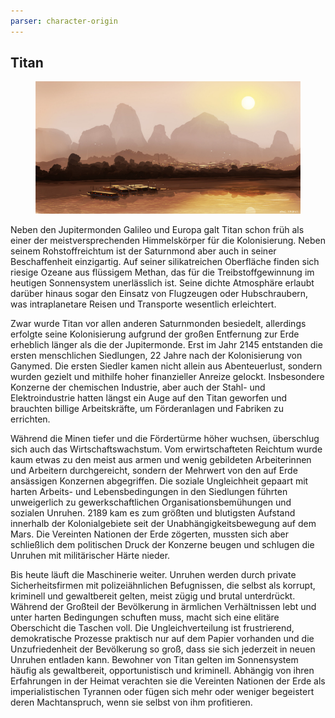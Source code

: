 ```yaml
---
parser: character-origin
---
```


## Titan

<figure><img src="/books/basic-rules/appendix-character-origin/titan/titan.png" alt="TODO"><figcaption></figcaption></figure>

Neben den Jupitermonden Galileo und Europa galt Titan schon früh als einer der meistversprechenden Himmelskörper für die Kolonisierung. Neben seinem Rohstoffreichtum ist der Saturnmond aber auch in seiner Beschaffenheit einzigartig. Auf seiner silikatreichen Oberfläche finden sich riesige Ozeane aus flüssigem Methan, das für die Treibstoffgewinnung im heutigen Sonnensystem unerlässlich ist. Seine dichte Atmosphäre erlaubt darüber hinaus sogar den Einsatz von Flugzeugen oder Hubschraubern, was intraplanetare Reisen und Transporte wesentlich erleichtert.

Zwar wurde Titan vor allen anderen Saturnmonden besiedelt, allerdings erfolgte seine Kolonisierung aufgrund der großen Entfernung zur Erde erheblich länger als die der Jupitermonde. Erst im Jahr 2145 entstanden die ersten menschlichen Siedlungen, 22 Jahre nach der Kolonisierung von Ganymed. Die ersten Siedler kamen nicht allein aus Abenteuerlust, sondern wurden gezielt und mithilfe hoher finanzieller Anreize gelockt. Insbesondere Konzerne der chemischen Industrie, aber auch der Stahl- und Elektroindustrie hatten längst ein Auge auf den Titan geworfen und brauchten billige Arbeitskräfte, um Förderanlagen und Fabriken zu errichten.

Während die Minen tiefer und die Fördertürme höher wuchsen, überschlug sich auch das Wirtschaftswachstum. Vom erwirtschafteten Reichtum wurde kaum etwas zu den meist aus armen und wenig gebildeten Arbeiterinnen und Arbeitern durchgereicht, sondern der Mehrwert von den auf Erde ansässigen Konzernen abgegriffen. Die soziale Ungleichheit gepaart mit harten Arbeits- und Lebensbedingungen in den Siedlungen führten unweigerlich zu gewerkschaftlichen Organisationsbemühungen und sozialen Unruhen. 2189 kam es zum größten und blutigsten Aufstand innerhalb der Kolonialgebiete seit der Unabhängigkeitsbewegung auf dem Mars. Die Vereinten Nationen der Erde zögerten, mussten sich aber schließlich dem politischen Druck der Konzerne beugen und schlugen die Unruhen mit militärischer Härte nieder.

Bis heute läuft die Maschinerie weiter. Unruhen werden durch private Sicherheitsfirmen mit polizeiähnlichen Befugnissen, die selbst als korrupt, kriminell und gewaltbereit gelten, meist zügig und brutal unterdrückt. Während der Großteil der Bevölkerung in ärmlichen Verhältnissen lebt und unter harten Bedingungen schuften muss, macht sich eine elitäre Oberschicht die Taschen voll. Die Ungleichverteilung ist frustrierend, demokratische Prozesse praktisch nur auf dem Papier vorhanden und die Unzufriedenheit der Bevölkerung so groß, dass sie sich jederzeit in neuen Unruhen entladen kann.
Bewohner von Titan gelten im Sonnensystem häufig als gewaltbereit, opportunistisch und kriminell. Abhängig von ihren Erfahrungen in der Heimat verachten sie die Vereinten Nationen der Erde als imperialistischen Tyrannen oder fügen sich mehr oder weniger begeistert deren Machtanspruch, wenn sie selbst von ihm profitieren.
